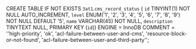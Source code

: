 
CREATE TABLE IF NOT EXISTS `3at1`.`cms_record_status` (
  `id` TINYINT(1) NOT NULL AUTO_INCREMENT,
  `level` ENUM('1', '2', '3', '4', '5', '6', '7', '8', '9') NOT NULL DEFAULT '5',
  `name` VARCHAR(45) NOT NULL,
  `description` TINYTEXT NULL,
  PRIMARY KEY (`id`))
ENGINE = InnoDB
COMMENT = '\'high-priority\', \'ok\', \'acl-failure-between-user-and-cms\', \'resource-block-or-not-found\', \'acl-failure-between-user-and-third-party\'';

